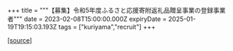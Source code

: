 +++
title = """【募集】令和5年度ふるさと応援寄附返礼品贈呈事業の登録事業者"""
date = 2023-02-08T15:00:00.000Z
expiryDate = 2025-01-19T19:15:03.193Z
tags = ["kuriyama","recruit"]
+++


[[source]](https://www.town.kuriyama.hokkaido.jp/soshiki/31/646.html)
